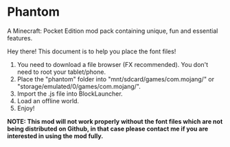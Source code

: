 # Phantom
A Minecraft: Pocket Edition mod pack containing unique, fun and essential features.

Hey there! This document is to help you place the font files!

1. You need to download a file browser (FX recommended). You don't need to root your tablet/phone.
2. Place the "phantom" folder into "mnt/sdcard/games/com.mojang/" or "storage/emulated/0/games/com.mojang/".
3. Import the .js file into BlockLauncher.
4. Load an offline world.
5. Enjoy!

**NOTE: This mod will not work properly without the font files which are not being distributed on Github, in that case please contact me if you are interested in using the mod fully.**
